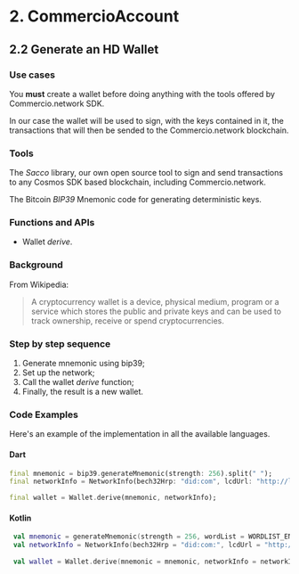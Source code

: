 # 2. CommercioAccount

## 2.2 Generate an HD Wallet

### Use cases
You **must** create a wallet before doing anything with the tools offered by Commercio.network SDK.

In our case the wallet will be used to sign, with the keys contained in it, the transactions that will then be sended to the Commercio.network blockchain.

### Tools
The _Sacco_ library, our own open source tool to sign and send transactions to any Cosmos SDK based blockchain, including Commercio.network.

The Bitcoin _BIP39_ Mnemonic code for generating deterministic keys.

### Functions and APIs
- Wallet _derive_.

###  Background
From Wikipedia:
> A cryptocurrency wallet is a device, physical medium, program or a service which stores the public and private keys and can be used to track ownership, receive or spend cryptocurrencies.

### Step by step sequence
1. Generate mnemonic using bip39;
2. Set up the network;
3. Call the wallet _derive_ function;
4. Finally, the result is a new wallet.

### Code Examples
Here's an example of the implementation in all the available languages.

#### Dart
```dart
final mnemonic = bip39.generateMnemonic(strength: 256).split(" ");
final networkInfo = NetworkInfo(bech32Hrp: "did:com", lcdUrl: "http://localhost:1317");

final wallet = Wallet.derive(mnemonic, networkInfo);
```

#### Kotlin
```kotlin
 val mnemonic = generateMnemonic(strength = 256, wordList = WORDLIST_ENGLISH).split(" ")
 val networkInfo = NetworkInfo(bech32Hrp = "did:com:", lcdUrl = "http://localhost:1317")
  
 val wallet = Wallet.derive(mnemonic = mnemonic, networkInfo = networkInfo)
```